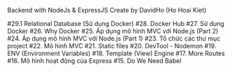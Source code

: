 Backend with NodeJs & ExpressJS
Create by DavidHo (Ho Hoai Kiet)

#29.1 Relational Database (Sử dụng Docker)
#28. Docker Hub
#27. Sử dụng Docker
#26. Why Docker
#25. Áp dụng mô hình MVC với Node.js (Part 2)
#24. Áp dụng mô hình MVC với Node.js (Part 1)
#23. Tổ chức các thư mục project
#22. Mô hình MVC
#21. Static files
#20. DevTool - Nodemon
#19. ENV (Environment Variables)
#18. Template (View) Engine
#17. More Routes
#16. Mô hình hoạt động của Express
#15. Do We Need Babel
